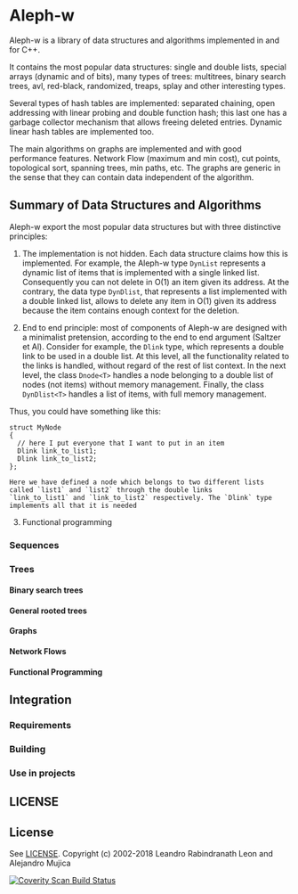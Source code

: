 # Aleph-w

Aleph-w is a library of data structures and algorithms implemented in
and for C++.

It contains the most popular data structures: single and double lists,
special arrays (dynamic and of bits), many types of trees: multitrees,
binary search trees, avl, red-black, randomized, treaps, splay and
other interesting types.

Several types of hash tables are implemented: separated chaining, open
addressing with linear probing and double function hash; this last one
has a garbage collector mechanism that allows freeing deleted
entries. Dynamic linear hash tables are implemented too.

The main algorithms on graphs are implemented and with good
performance features. Network Flow (maximum and min cost), cut points,
topological sort, spanning trees, min paths, etc. The graphs are
generic in the sense that they can contain data independent of the
algorithm.

## Summary of Data Structures and Algorithms

Aleph-w export the most popular data structures but with three
distinctive principles:

  1. The implementation is not hidden. Each data structure claims how
     this is implemented. For example, the Aleph-w type `DynList`
     represents a dynamic list of items that is implemented with a
     single linked list. Consequently you can not delete in O(1) an
     item given its address. At the contrary, the data type
     `DynDlist`, that represents a list implemented with a double
     linked list, allows to delete any item in O(1) given its address
     because the item contains enough context for the deletion.
  
  2. End to end principle: most of components of Aleph-w are designed
     with a minimalist pretension, according to the end to end
     argument (Saltzer et Al). Consider for example, the `Dlink` type,
     which represents a double link to be used in a double list. At
     this level, all the functionality related to the links is
     handled, without regard of the rest of list context. In the next
     level, the class `Dnode<T>` handles a node belonging to a double
     list of nodes (not items) without memory management. Finally, the
     class `DynDlist<T>` handles a list of items, with full memory
     management. 
	
Thus, you could have something like this:
	 
    struct MyNode
	{
	  // here I put everyone that I want to put in an item
	  Dlink link_to_list1;
	  Dlink link_to_list2;
    };
	
	Here we have defined a node which belongs to two different lists
    called `list1` and `list2` through the double links
    `link_to_list1` and `link_to_list2` respectively. The `Dlink` type
    implements all that it is needed 
  
  3. Functional programming

### Sequences

### Trees

#### Binary search trees

#### General rooted trees

#### Graphs

#### Network Flows

#### Functional Programming 

## Integration



### Requirements

### Building


### Use in projects

## LICENSE

## License

See
[LICENSE](https://github.com/lrleon/Aleph-w/blob/master/LICENSE). Copyright
(c) 2002-2018 Leandro Rabindranath Leon and Alejandro Mujica


<a href="https://scan.coverity.com/projects/lrleon-aleph-w">
  <img alt="Coverity Scan Build Status"
       src="https://scan.coverity.com/projects/13802/badge.svg"/>
</a>
